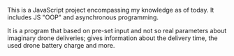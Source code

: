 This is a JavaScript project encompassing my knowledge as of today. It includes JS "OOP" and asynchronous programming.

It is a program that based on pre-set input and not so real parameters about imaginary drone deliveries; gives information about the delivery time, the used drone battery charge and more.
